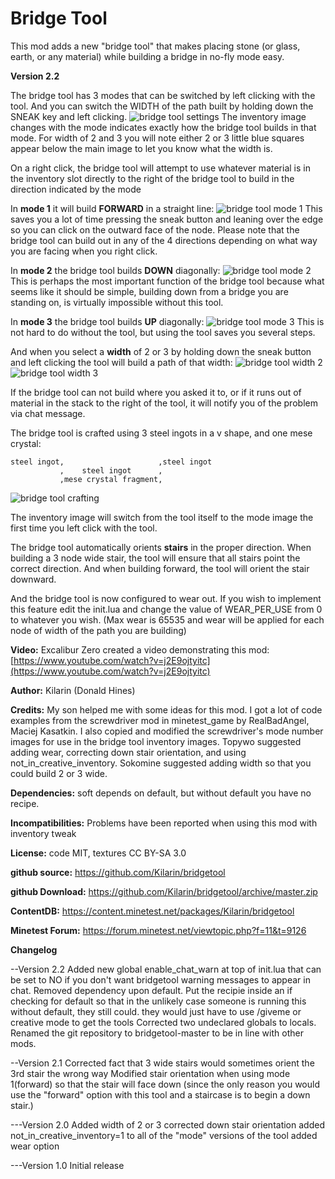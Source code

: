 # Bridge Tool

This mod adds a new "bridge tool" that makes placing stone (or glass, earth, or any material) while building a bridge in no-fly mode easy.

**Version 2.2**

The bridge tool has 3 modes that can be switched by left clicking with the tool.
And you can switch the WIDTH of the path built by holding down the SNEAK key and left clicking.
![bridge tool settings](https://i.imgur.com/S4b6UMH.png)
The inventory image changes with the mode indicates exactly how the bridge tool builds in that mode.  For width of 2 and 3 you will note either 2 or 3 little blue squares appear below the main image to let you know what the width is.

On a right click, the bridge tool will attempt to use whatever material is in the inventory slot directly to the right of the bridge tool to build in the direction indicated by the mode

In **mode 1** it will build **FORWARD** in a straight line:
![bridge tool mode 1](https://i.imgur.com/zkYmV6U.png)
This saves you a lot of time pressing the sneak button and leaning over the edge so you can click on the outward face of the node.  Please note that the bridge tool can build out in any of the 4 directions depending on what way you are facing when you right click.

In **mode 2** the bridge tool builds **DOWN** diagonally:
![bridge tool mode 2](https://i.imgur.com/WfqIQkI.png)
This is perhaps the most important function of the bridge tool because what seems like it should be simple, building down from a bridge you are standing on, is virtually impossible without this tool.

In **mode 3** the bridge tool builds **UP** diagonally:
![bridge tool mode 3](https://i.imgur.com/nz9mubc.png)
This is not hard to do without the tool, but using the tool saves you several steps.

And when you select a **width** of 2 or 3 by holding down the sneak button and left clicking the tool will build a path of that width:
![bridge tool width 2](https://i.imgur.com/sywdErd.png)
![bridge tool width 3](https://i.imgur.com/tKHQxbO.png)

If the bridge tool can not build where you asked it to, or if it runs out of material in the stack to the right of the tool, it will notify you of the problem via chat message.

The bridge tool is crafted using 3 steel ingots in a v shape, and one mese crystal:

```
steel ingot,                     ,steel ingot
           ,    steel ingot      ,
           ,mese crystal fragment,
```

![bridge tool crafting](https://i.imgur.com/BF9hdss.png)

The inventory image will switch from the tool itself to the mode image the first time you left click with the tool.

The bridge tool automatically orients **stairs** in the proper direction.  When building a 3 node wide stair, the tool will ensure that all stairs point the correct direction.  And when building forward, the tool will orient the stair downward.

And the bridge tool is now configured to wear out.  If you wish to implement this feature edit the init.lua and change the value of WEAR_PER_USE from 0 to whatever you wish.  (Max wear is 65535 and wear will be applied for each node of width of the path you are building)

**Video:**
Excalibur Zero created a video demonstrating this mod:
[https://www.youtube.com/watch?v=j2E9ojtyitc](https://www.youtube.com/watch?v=j2E9ojtyitc)

**Author:** Kilarin (Donald Hines)

**Credits:**
My son helped me with some ideas for this mod.  I got a lot of code examples from the screwdriver mod in minetest_game by RealBadAngel, Maciej Kasatkin.  I also copied and modified the screwdriver's mode number images for use in the bridge tool inventory images.
Topywo suggested adding wear, correcting down stair orientation, and using not_in_creative_inventory.  Sokomine suggested adding width so that you could build 2 or 3 wide.

**Dependencies:**
soft depends on default, but without default you have no recipe.

**Incompatibilities:**
Problems have been reported when using this mod with inventory tweak

**License:**
code MIT, textures CC BY-SA 3.0

**github source:** https://github.com/Kilarin/bridgetool

**github Download:** https://github.com/Kilarin/bridgetool/archive/master.zip

**ContentDB:** https://content.minetest.net/packages/Kilarin/bridgetool

**Minetest Forum:** https://forum.minetest.net/viewtopic.php?f=11&t=9126

**Changelog**

--Version 2.2
Added new global enable_chat_warn at top of init.lua that can be set to NO if you don't want bridgetool warning messages to appear in chat.
Removed dependency upon default.  Put the recipie inside an if checking for default so that in the unlikely case someone is running this without default, they still could.  they would just have to use /giveme or creative mode to get the tools
Corrected two undeclared globals to locals.
Renamed the git repository to bridgetool-master to be in line with other mods.

--Version 2.1
Corrected fact that 3 wide stairs would sometimes orient the 3rd stair the wrong way
Modified stair orientation when using mode 1(forward) so that the stair will face down (since the only reason you would use the "forward" option with this tool and a staircase is to begin a down stair.)

---Version 2.0
Added width of 2 or 3
corrected down stair orientation
added not_in_creative_inventory=1 to all of the "mode" versions of the tool
added wear option

---Version 1.0
Initial release


